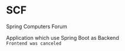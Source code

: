 # SCF
Spring Computers Forum

Application which use Spring Boot as Backend \
``Frontend was canceled ``

